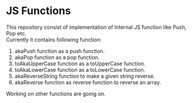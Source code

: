 # JS Functions
This repository consist of implementation of Internal JS function like Push, Pop etc. <br>
Currently it contains following function:

1. akaPush function as a push function.
2. akaPop function as a pop function.
3. toAkaUpperCase function as a toUpperCase function.
4. toAkaLowerCase function as a toLowerCase function.
5. akaReverseString function to make a given string reverse.
6. akaReverse function as reverse function to reverse an array.

Working on other functions are going on.

